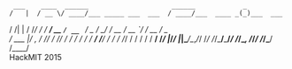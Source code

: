      ___    ____  ______                     ______            _          
    /   |  / __ \/ ____/___ _____ ___  ___  / ____/___  ____ _(_)___  ___ 
   / /| | / /_/ / / __/ __ `/ __ `__ \/ _ \/ __/ / __ \/ __ `/ / __ \/ _ \
  / ___ |/ _, _/ /_/ / /_/ / / / / / /  __/ /___/ / / / /_/ / / / / /  __/
 /_/  |_/_/ |_|\____/\__,_/_/ /_/ /_/\___/_____/_/ /_/\__, /_/_/ /_/\___/ 
/____/               
HackMIT 2015
